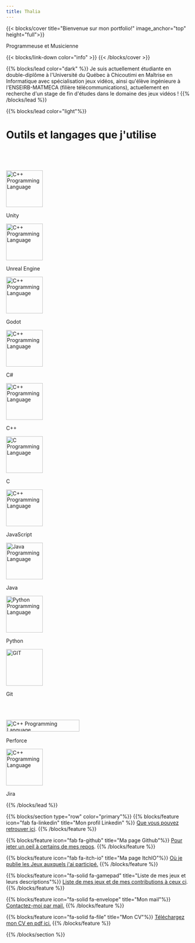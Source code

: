 ```yaml
---
title: Thalia
---
```


{{< blocks/cover title="Bienvenue sur mon portfolio!" image_anchor="top" height="full">}}
<p class="lead mt-5">Programmeuse et Musicienne</p>
{{< blocks/link-down color="info" >}}
{{< /blocks/cover >}}


{{% blocks/lead color="dark" %}}
Je suis actuellement étudiante en double-diplôme à l'Université du Québec à Chicoutimi en Maîtrise en Informatique avec spécialisation jeux vidéos, ainsi qu'élève ingénieure à l'ENSEIRB-MATMECA (filière télécommunications), actuellement en recherche d'un stage de fin d'études dans le domaine des jeux vidéos ! 
{{% /blocks/lead %}}

{{% blocks/lead color="light"%}}

<h1 style="margin-bottom: 5rem;"> Outils et langages que j'utilise </h1>

<div class="container">
    <div class="row">
        <div class="col-md-4 text-center">
            <img src="https://cdn.jsdelivr.net/gh/devicons/devicon/icons/unity/unity-original.svg" style="width: 100px; height: auto;" alt="C++ Programming Language"> 
            <p>Unity</p>
        </div>
        <div class="col-md-4 text-center">
            <img src="https://cdn.jsdelivr.net/gh/devicons/devicon/icons/unrealengine/unrealengine-original.svg" style="width: 100px; height: auto;" alt="C++ Programming Language"> 
            <p>Unreal Engine</p>
        </div>
        <div class="col-md-4 text-center">
            <img src="https://upload.wikimedia.org/wikipedia/commons/6/6a/Godot_icon.svg" style="width: 100px; height: auto;" alt="C++ Programming Language"> 
            <p>Godot</p>
        </div> 
        <div class="col-md-4 text-center">
            <img src="https://cdn.jsdelivr.net/gh/devicons/devicon/icons/csharp/csharp-original.svg" style="width: 100px; height: auto;" alt="C++ Programming Language"> 
            <p>C#</p>
        </div>
        <div class="col-md-4 text-center">
            <img src="https://cdn.jsdelivr.net/gh/devicons/devicon/icons/cplusplus/cplusplus-original.svg" style="width: 100px; height: auto;" alt="C++ Programming Language"> 
            <p>C++</p>
        </div>      
        <div class="col-md-4 text-center">
            <img src="https://cdn.jsdelivr.net/gh/devicons/devicon/icons/c/c-original.svg" style="width: 100px; height: auto;" alt="C Programming Language"> 
            <p>C</p>
        </div> 
        <div class="col-md-4 text-center">
            <img src="https://cdn.jsdelivr.net/gh/devicons/devicon/icons/javascript/javascript-original.svg" style="width: 100px; height: auto;" alt="C++ Programming Language"> 
            <p>JavaScript</p>
        </div>
        <div class="col-md-4 text-center">
            <img src="https://cdn.jsdelivr.net/gh/devicons/devicon/icons/java/java-original.svg" style="width: 100px; height: auto;" alt="Java Programming Language"> 
            <p>Java</p>
        </div>
        <div class="col-md-4 text-center">
            <img src="https://cdn.jsdelivr.net/gh/devicons/devicon/icons/python/python-original.svg" style="width: 100px; height: auto;" alt="Python Programming Language"> 
            <p>Python</p>
        </div>
        <div class="col-md-4 text-center">
            <img src="https://cdn.jsdelivr.net/gh/devicons/devicon@latest/icons/git/git-original.svg" style="width: 100px; height: auto;" alt="GIT"> 
            <p>Git</p>
        </div>
        <div class="col-md-4 text-center">
            <img src="https://upload.wikimedia.org/wikipedia/fr/4/45/Perforce.svg" style="margin-top: 3rem; width: 200px; height: 2rem;" alt="C++ Programming Language"> 
            <p style="margin-top: 1rem;">Perforce</p>
        </div>
        <div class="col-md-4 text-center">
            <img src="https://cdn.jsdelivr.net/gh/devicons/devicon@latest/icons/jira/jira-original.svg" style="width: 100px; height: auto;" alt="C++ Programming Language"> 
            <p>Jira</p>
        </div>
    </div>
</div>


{{% /blocks/lead %}}

{{% blocks/section type="row" color="primary"%}}
{{% blocks/feature icon="fab fa-linkedin" title="Mon profil Linkedin" %}}
[Que vous pouvez retrouver ici](https://fr.linkedin.com/in/thalia-meignan-1619121bb?trk=public_profile_browsemap).
{{% /blocks/feature %}}


{{% blocks/feature icon="fab fa-github" title="Ma page Github"%}}
[Pour jeter un oeil à certains de mes repos](https://github.com/ThalMug).
{{% /blocks/feature %}}


{{% blocks/feature icon="fab fa-itch-io" title="Ma page ItchIO"%}}
[Où je publie les Jeux auxquels j'ai participé.](https://thalmug.itch.io/)
{{% /blocks/feature %}}

{{% blocks/feature icon="fa-solid fa-gamepad" title="Liste de mes jeux et leurs descriptions"%}}
[Liste de mes jeux et de mes contributions à ceux ci](/thalia-portfolio/mes-projets-de-jeux/).
{{% /blocks/feature %}}

{{% blocks/feature icon="fa-solid fa-envelope" title="Mon mail"%}}
<a href="mailto:fmeignan@etu.uqac.ca">Contactez-moi par mail.</a>
{{% /blocks/feature %}}

{{% blocks/feature icon="fa-solid fa-file" title="Mon CV"%}}
<a href="./CV_ThaliaMeignan.pdf" download>Téléchargez mon CV en pdf ici.</a>
{{% /blocks/feature %}}

{{% /blocks/section %}}